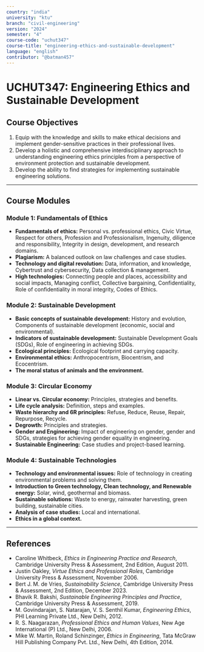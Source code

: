 ```yaml
---
country: "india"
university: "ktu"
branch: "civil-engineering"
version: "2024"
semester: "4"
course-code: "uchut347"
course-title: "engineering-ethics-and-sustainable-development"
language: "english"
contributor: "@batman457"
---
```


# UCHUT347: Engineering Ethics and Sustainable Development

## Course Objectives
1. Equip with the knowledge and skills to make ethical decisions and implement gender-sensitive practices in their professional lives.
2. Develop a holistic and comprehensive interdisciplinary approach to understanding engineering ethics principles from a perspective of environment protection and sustainable development.
3. Develop the ability to find strategies for implementing sustainable engineering solutions.

---

## Course Modules

### Module 1: Fundamentals of Ethics
- **Fundamentals of ethics:** Personal vs. professional ethics, Civic Virtue, Respect for others, Profession and Professionalism, Ingenuity, diligence and responsibility, Integrity in design, development, and research domains.
- **Plagiarism:** A balanced outlook on law challenges and case studies.
- **Technology and digital revolution:** Data, information, and knowledge, Cybertrust and cybersecurity, Data collection & management.
- **High technologies:** Connecting people and places, accessibility and social impacts, Managing conflict, Collective bargaining, Confidentiality, Role of confidentiality in moral integrity, Codes of Ethics.

### Module 2: Sustainable Development
- **Basic concepts of sustainable development:** History and evolution, Components of sustainable development (economic, social and environmental).
- **Indicators of sustainable development:** Sustainable Development Goals (SDGs), Role of engineering in achieving SDGs.
- **Ecological principles:** Ecological footprint and carrying capacity.
- **Environmental ethics:** Anthropocentrism, Biocentrism, and Ecocentrism.
- **The moral status of animals and the environment.**

### Module 3: Circular Economy
- **Linear vs. Circular economy:** Principles, strategies and benefits.
- **Life cycle analysis:** Definition, steps and examples.
- **Waste hierarchy and 6R principles:** Refuse, Reduce, Reuse, Repair, Repurpose, Recycle.
- **Degrowth:** Principles and strategies.
- **Gender and Engineering:** Impact of engineering on gender, gender and SDGs, strategies for achieving gender equality in engineering.
- **Sustainable Engineering:** Case studies and project-based learning.

### Module 4: Sustainable Technologies
- **Technology and environmental issues:** Role of technology in creating environmental problems and solving them.
- **Introduction to Green technology, Clean technology, and Renewable energy:** Solar, wind, geothermal and biomass.
- **Sustainable solutions:** Waste to energy, rainwater harvesting, green building, sustainable cities.
- **Analysis of case studies:** Local and international.
- **Ethics in a global context.**

---

## References

- Caroline Whitbeck, *Ethics in Engineering Practice and Research*, Cambridge University Press & Assessment, 2nd Edition, August 2011.  
- Justin Oakley, *Virtue Ethics and Professional Roles*, Cambridge University Press & Assessment, November 2006.  
- Bert J. M. de Vries, *Sustainability Science*, Cambridge University Press & Assessment, 2nd Edition, December 2023.  
- Bhavik R. Bakshi, *Sustainable Engineering Principles and Practice*, Cambridge University Press & Assessment, 2019.  
- M. Govindarajan, S. Natarajan, V. S. Senthil Kumar, *Engineering Ethics*, PHI Learning Private Ltd., New Delhi, 2012.  
- R. S. Naagarazan, *Professional Ethics and Human Values*, New Age International (P) Ltd., New Delhi, 2006.  
- Mike W. Martin, Roland Schinzinger, *Ethics in Engineering*, Tata McGraw Hill Publishing Company Pvt. Ltd., New Delhi, 4th Edition, 2014.

